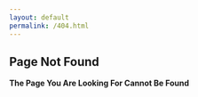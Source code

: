 ```yaml
---
layout: default
permalink: /404.html
---
```


## Page Not Found

**The Page You Are Looking For Cannot Be Found**
